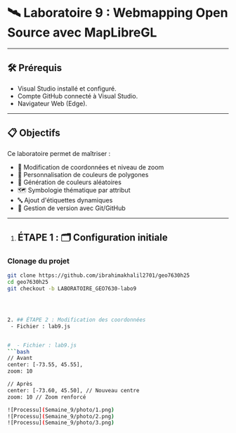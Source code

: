 # 🛰 Laboratoire 9 : Webmapping Open Source avec MapLibreGL


---

## 🛠 Prérequis
- Visual Studio installé et configuré.
- Compte GitHub connecté à Visual Studio.
- Navigateur Web  (Edge).

---


## 📋 Objectifs
Ce laboratoire permet de maîtriser :
- 🎯 Modification de coordonnées et niveau de zoom
- 🎨 Personnalisation de couleurs de polygones
- 🌈 Génération de couleurs aléatoires
- 🗺 Symbologie thématique par attribut
- 🔤 Ajout d'étiquettes dynamiques
- 📌 Gestion de version avec Git/GitHub


---

1. ## ÉTAPE 1 : 🗂 Configuration initiale

### Clonage du projet
```bash
git clone https://github.com/ibrahimakhalil2701/geo7630h25
cd geo7630h25
git checkout -b LABORATOIRE_GEO7630-labo9




2. ## ÉTAPE 2 : Modification des coordonnées
 - Fichier : lab9.js


#  - Fichier : lab9.js
```bash
// Avant
center: [-73.55, 45.55], 
zoom: 10

// Après
center: [-73.60, 45.50], // Nouveau centre
zoom: 10 // Zoom renforcé

![Processu](Semaine_9/photo/1.png)
![Processu](Semaine_9/photo/2.png)
![Processu](Semaine_9/photo/3.png)

